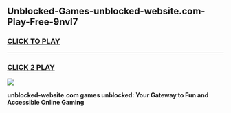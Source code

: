 
## Unblocked-Games-unblocked-website.com-Play-Free-9nvl7
<h3>
<a href="https://premium76.site?title=unblocked-website.com&ref=21A">CLICK TO PLAY</a></h3>
<hr>

<h3>
<a href="https://premium76.site?title=unblocked-website.com&ref=21A">CLICK 2 PLAY</a>
  
</h3>

<a href="https://premium76.site?title=unblocked-website.com&ref=21A"><img src="https://clearcache.store/games.png"></a>


**unblocked-website.com games unblocked: Your Gateway to Fun and Accessible Online Gaming**
